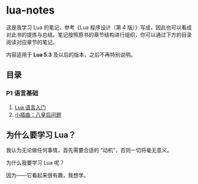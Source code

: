 # lua-notes

这是我学习 Lua 的笔记，参考《Lua 程序设计（第 4 版）》写成，因此也可以看成对此书的提炼与总结。笔记按照原书的章节结构进行组织，你可以通过下方的目录阅读对应章节的笔记。

内容适用于 **Lua 5.3** 及以后的版本，之后不再特别说明。


## 目录
### P1 语言基础
1. [Lua 语言入门](note/ch1.md)
2. [小插曲：八皇后问题](note/ch2.md)
<!--3. [数值]()
4. [字符串]()
5. [表]()
6. [函数]()
7. [输入输出]()
8. [补充知识]()

### P2 编程实操
9.  [闭包]()
10.  [模式匹配]()
11.  [小插曲：出现频率最高的单词]()
12.  [日期和时间]()
13.  [位和字节]()
14.  [数据结构]()
15.  [数据文件和序列化]()
16.  [编译、执行和错误]()
17.  [模块和包]()

### P3 语言特性
18. [迭代器和泛型 for]()
19. [小插曲：马尔科夫链算法]()
20. [元表和元方法]()
21. [面向对象编程]()
22. [环境]()
23. [垃圾收集]()
24. [协程]()
25. [反射]()
26. [小插曲：使用协程实现多线程]()

### P4 C 语言 API
27. [C 语言 API 总览]()
28. [扩展应用]()
29. [在 Lua 中调用 C 语言]()
30. [编写 C 函数的技巧]()
31. [C 语言中的用户自定义类型]()
32. [管理资源]()
33. [线程和状态]() -->


## 为什么要学习 Lua？
我认为无论做任何事情，首先需要合适的 “动机”，否则一切将毫无意义。

为什么我要学习 Lua 呢？

因为——它看起来很有趣，我想学。
